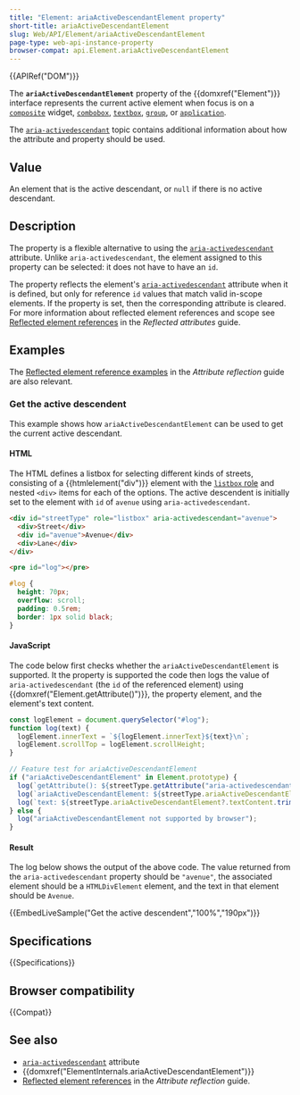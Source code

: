 ```yaml
---
title: "Element: ariaActiveDescendantElement property"
short-title: ariaActiveDescendantElement
slug: Web/API/Element/ariaActiveDescendantElement
page-type: web-api-instance-property
browser-compat: api.Element.ariaActiveDescendantElement
---
```


{{APIRef("DOM")}}

The **`ariaActiveDescendantElement`** property of the {{domxref("Element")}} interface represents the current active element when focus is on a [`composite`](/en-US/docs/Web/Accessibility/ARIA/Reference/Roles/composite_role) widget, [`combobox`](/en-US/docs/Web/Accessibility/ARIA/Reference/Roles/combobox_role), [`textbox`](/en-US/docs/Web/Accessibility/ARIA/Reference/Roles/textbox_role), [`group`](/en-US/docs/Web/Accessibility/ARIA/Reference/Roles/group_role), or [`application`](/en-US/docs/Web/Accessibility/ARIA/Reference/Roles/application_role).

The [`aria-activedescendant`](/en-US/docs/Web/Accessibility/ARIA/Reference/Attributes/aria-activedescendant) topic contains additional information about how the attribute and property should be used.

## Value

An element that is the active descendant, or `null` if there is no active descendant.

## Description

The property is a flexible alternative to using the [`aria-activedescendant`](/en-US/docs/Web/Accessibility/ARIA/Reference/Attributes/aria-activedescendant) attribute.
Unlike `aria-activedescendant`, the element assigned to this property can be selected: it does not have to have an `id`.

The property reflects the element's [`aria-activedescendant`](/en-US/docs/Web/Accessibility/ARIA/Reference/Attributes/aria-errormessage) attribute when it is defined, but only for reference `id` values that match valid in-scope elements.
If the property is set, then the corresponding attribute is cleared.
For more information about reflected element references and scope see [Reflected element references](/en-US/docs/Web/API/Document_Object_Model/Reflected_attributes#reflected_element_references) in the _Reflected attributes_ guide.

## Examples

The [Reflected element reference examples](/en-US/docs/Web/API/Document_Object_Model/Reflected_attributes#setting_and_getting_reflected_element_references) in the _Attribute reflection_ guide are also relevant.

### Get the active descendent

This example shows how `ariaActiveDescendantElement` can be used to get the current active descendant.

#### HTML

The HTML defines a listbox for selecting different kinds of streets, consisting of a {{htmlelement("div")}} element with the [`listbox` role](/en-US/docs/Web/Accessibility/ARIA/Reference/Roles/listbox_role) and nested `<div>` items for each of the options.
The active descendent is initially set to the element with `id` of `avenue` using `aria-activedescendant`.

```html
<div id="streetType" role="listbox" aria-activedescendant="avenue">
  <div>Street</div>
  <div id="avenue">Avenue</div>
  <div>Lane</div>
</div>
```

```html hidden
<pre id="log"></pre>
```

```css hidden
#log {
  height: 70px;
  overflow: scroll;
  padding: 0.5rem;
  border: 1px solid black;
}
```

#### JavaScript

The code below first checks whether the `ariaActiveDescendantElement` is supported.
It the property is supported the code then logs the value of `aria-activedescendant` (the `id` of the referenced element) using {{domxref("Element.getAttribute()")}}, the property element, and the element's text content.

```js hidden
const logElement = document.querySelector("#log");
function log(text) {
  logElement.innerText = `${logElement.innerText}${text}\n`;
  logElement.scrollTop = logElement.scrollHeight;
}
```

```js
// Feature test for ariaActiveDescendantElement
if ("ariaActiveDescendantElement" in Element.prototype) {
  log(`getAttribute(): ${streetType.getAttribute("aria-activedescendant")}`);
  log(`ariaActiveDescendantElement: ${streetType.ariaActiveDescendantElement}`);
  log(`text: ${streetType.ariaActiveDescendantElement?.textContent.trim()}`);
} else {
  log("ariaActiveDescendantElement not supported by browser");
}
```

#### Result

The log below shows the output of the above code.
The value returned from the `aria-activedescendant` property should be `"avenue"`, the associated element should be a `HTMLDivElement` element, and the text in that element should be `Avenue`.

{{EmbedLiveSample("Get the active descendent","100%","190px")}}

## Specifications

{{Specifications}}

## Browser compatibility

{{Compat}}

## See also

- [`aria-activedescendant`](/en-US/docs/Web/Accessibility/ARIA/Reference/Attributes/aria-activedescendant) attribute
- {{domxref("ElementInternals.ariaActiveDescendantElement")}}
- [Reflected element references](/en-US/docs/Web/API/Document_Object_Model/Reflected_attributes#reflected_element_references) in the _Attribute reflection_ guide.
